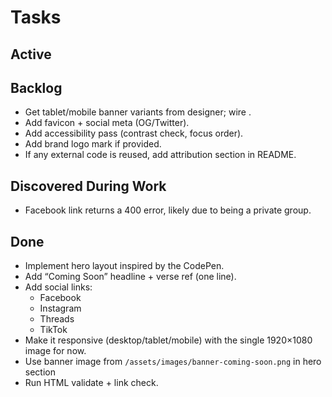 # Tasks

## Active


## Backlog
- Get tablet/mobile banner variants from designer; wire <picture>.
- Add favicon + social meta (OG/Twitter).
- Add accessibility pass (contrast check, focus order).
- Add brand logo mark if provided.
- If any external code is reused, add attribution section in README.

## Discovered During Work
- Facebook link returns a 400 error, likely due to being a private group.

## Done
- Implement hero layout inspired by the CodePen.
- Add “Coming Soon” headline + verse ref (one line).
- Add social links:
  - Facebook
  - Instagram
  - Threads
  - TikTok
- Make it responsive (desktop/tablet/mobile) with the single 1920×1080 image for now.
- Use banner image from `/assets/images/banner-coming-soon.png` in hero section
- Run HTML validate + link check.
